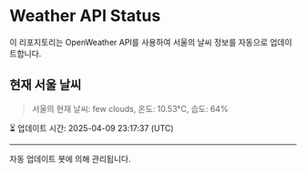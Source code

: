 
# Weather API Status

이 리포지토리는 OpenWeather API를 사용하여 서울의 날씨 정보를 자동으로 업데이트합니다.

## 현재 서울 날씨
> 서울의 현재 날씨: few clouds, 온도: 10.53°C, 습도: 64%

⏳ 업데이트 시간: 2025-04-09 23:17:37 (UTC)

---
자동 업데이트 봇에 의해 관리됩니다.
